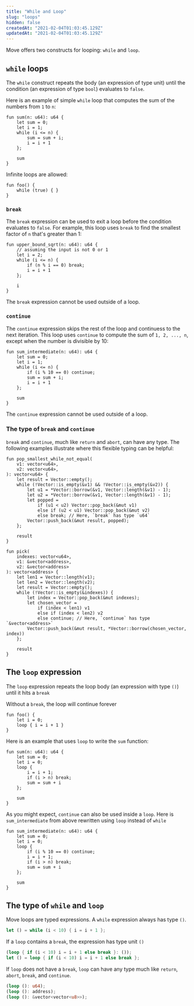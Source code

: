 ```yaml
---
title: "While and Loop"
slug: "loops"
hidden: false
createdAt: "2021-02-04T01:03:45.129Z"
updatedAt: "2021-02-04T01:03:45.129Z"
---
```

Move offers two constructs for looping: `while` and `loop`.

## `while` loops
The `while` construct repeats the body (an expression of type unit) until the condition (an expression of type `bool`) evaluates to `false`.

Here is an example of simple `while` loop that computes the sum of the numbers from `1` to `n`:
```rust=
fun sum(n: u64): u64 {
    let sum = 0;
    let i = 1;
    while (i <= n) {
        sum = sum + i;
        i = i + 1
    };

    sum
}
```
Infinite loops are allowed:
```rust=
fun foo() {
    while (true) { }
}
```

### `break`

The `break` expression can be used to exit a loop before the condition evaluates to `false`. For example, this loop uses `break` to find the smallest factor of `n` that's greater than 1:
```rust=
fun upper_bound_sqrt(n: u64): u64 {
    // assuming the input is not 0 or 1
    let i = 2;
    while (i <= n) {
        if (n % i == 0) break;
        i = i + 1
    };

    i
}
```

The `break` expression cannot be used outside of a loop.

### `continue`
The `continue` expression skips the rest of the loop and continuess to the next iteration. This loop uses `continue` to compute the sum of `1, 2, ..., n`, except when the number is divisible by 10:
```rust=
fun sum_intermediate(n: u64): u64 {
    let sum = 0;
    let i = 1;
    while (i <= n) {
        if (i % 10 == 0) continue;
        sum = sum + i;
        i = i + 1
    };

    sum
}
```

The `continue` expression cannot be used outside of a loop.

### The type of `break` and `continue`

`break` and `continue`, much like `return` and `abort`, can have any type. The following examples illustrate where this flexible typing can be helpful:

```rust=
fun pop_smallest_while_not_equal(
    v1: vector<u64>,
    v2: vector<u64>,
): vector<u64> {
    let result = Vector::empty();
    while (!Vector::is_empty(&v1) && !Vector::is_empty(&v2)) {
        let u1 = *Vector::borrow(&v1, Vector::length(&v1) - 1);
        let u2 = *Vector::borrow(&v1, Vector::length(&v1) - 1);
        let popped =
            if (u1 < u2) Vector::pop_back(&mut v1)
            else if (u2 < u1) Vector::pop_back(&mut v2)
            else break; // Here, `break` has type `u64`
        Vector::push_back(&mut result, popped);
    };

    result
}
```
```rust=
fun pick(
    indexes: vector<u64>,
    v1: &vector<address>,
    v2: &vector<address>
): vector<address> {
    let len1 = Vector::length(v1);
    let len2 = Vector::length(v2);
    let result = Vector::empty();
    while (!Vector::is_empty(&indexes)) {
        let index = Vector::pop_back(&mut indexes);
        let chosen_vector =
            if (index < len1) v1
            else if (index < len2) v2
            else continue; // Here, `continue` has type `&vector<address>`
        Vector::push_back(&mut result, *Vector::borrow(chosen_vector, index))
    };

    result
}
```

## The `loop` expression
The `loop` expression repeats the loop body (an expression with type `()`) until it hits a `break`

Without a `break`, the loop will continue forever
```rust=
fun foo() {
    let i = 0;
    loop { i = i + 1 }
}
```

Here is an example that uses `loop` to write the `sum` function:
```rust=
fun sum(n: u64): u64 {
    let sum = 0;
    let i = 0;
    loop {
        i = i + 1;
        if (i > n) break;
        sum = sum + i
    };

    sum
}
```
As you might expect, `continue` can also be used inside a `loop`. Here is `sum_intermediate` from above rewritten using `loop` instead of `while`
```rust=
fun sum_intermediate(n: u64): u64 {
    let sum = 0;
    let i = 0;
    loop {
        if (i % 10 == 0) continue;
        i = i + 1;
        if (i > n) break;
        sum = sum + i
    };

    sum
}
```

## The type of `while` and `loop`

Move loops are typed expressions. A `while` expression always has type `()`.
```rust
let () = while (i < 10) { i = i + 1 };
```

If a `loop` contains a `break`, the expression has type unit `()`

```rust
(loop { if (i < 10) i = i + 1 else break }: ());
let () = loop { if (i < 10) i = i + 1 else break };
```

If `loop` does not have a `break`, `loop` can have any type much like `return`, `abort`, `break`, and `continue`.
```rust
(loop (): u64);
(loop (): address);
(loop (): &vector<vector<u8>>);
```